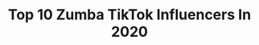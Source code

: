 ---
title: Top 10 Zumba TikTok Influencers In 2020
description: >-
  Find top zumba TikTok influencers in 2020. Most popular hashtags: #fyp #foryou #duet #dance.
platform: TikTok
hits: 203
text_top: Analyze the most popular TikTok influencers on inBeat.
text_bottom: inBeat has 203 TikTok influencers like this for you to connect with.
profiles:
  - username: "zumba"
    fullname: >-
      Zumba
    bio: >-
      💃🏻🌎💗Official Zumba® account. #LetItMoveYou 👇🏼
    location: "United States"
    followers: 8624
    engagement: 457
    commentsToLikes: 0.023244
    id: ckbailj6a9rc10j232fycofmz
    verified: true
    hashtags: "#fyp, #zumbafitness, #zumbawear, #zumbachallenge"
  - username: "yiyoflores5"
    fullname: >-
      Makeup by Yiyo 
    bio: >-
      salvadoreña 🇸🇻🇸🇻🇸🇻🇸🇻🇸🇻❤️❤️ el maquillaje y zumba mis pasiones ❤️❤️
    location: "United States"
    followers: 15300
    engagement: 2061
    commentsToLikes: 0.108491
    id: ckav7fj79eh730j23746gyt7r
    verified: false
    hashtags: "#bukele, #pfp, #chiste, #hondura"
  - username: "jyamsyangtan"
    fullname: >-
      #Jyam syangtan #ज्याम स्याङ्तन
    bio: >-
      🙏zumba fitness ,strong by zumba,aerobic trainer, dance choreographer #jyamlama8
    location: "Nepal"
    followers: 5332
    engagement: 3142
    commentsToLikes: 0.070978
    id: ckc8izn0wcj020j23opqtg9z2
    verified: false
    hashtags: "#foruu, #dancemusmusic, #foryoupage, #nepalimusic"
  - username: "mouseketeerjonathan"
    fullname: >-
      Jonathan
    bio: >-
      The official account of MouseketeerJonathan. Athlete, Zumba Instructor, Teacher
    location: "United States"
    followers: 294800
    engagement: 1955
    commentsToLikes: 0.028324
    id: ckcpttx2lonxr0j23bwxwpowe
    verified: false
    hashtags: "#duet, #mouseketeerjonathan, #acting, #fyp"
  - username: "jurea_zumbainstructor"
    fullname: >-
      user6793763618826
    bio: >-
      God is Love Zumba instructor, follow me on YouTube Jurea Myles
    location: "United States"
    followers: 5392
    engagement: 2731
    commentsToLikes: 0.400124
    id: ckdt2nmjusayn0j232q4o5p00
    verified: false
    hashtags: "#viral, #music, #fyp, #lol"
  - username: "artidangwalss"
    fullname: >-
      Arti Dangwalss
    bio: >-
      zumba n Aerobics instructor 💪💃🏋️,REEBOK certified fitness instructor
    location: "India"
    followers: 3416
    engagement: 2391
    commentsToLikes: 0.039728
    id: ck9ejlcbt39am0j78onk0vcxn
    verified: false
    hashtags: "#buggi, #haryanvisong, #happysoul, #adss"
  - username: "nextpage_evan"
    fullname: >-
      Evan Dale Cadungog
    bio: >-
      CHOREOGRAPHER | LEADER OF NEXT PAGE | ZUMBA LICENSED INSTRUCTOR |
    location: "Philippines"
    followers: 14600
    engagement: 698
    commentsToLikes: 0.076106
    id: ckd6ykx0rwn5h0j23o5ei7980
    verified: false
    hashtags: "#nextpagenave, #umd, #mywife, #fyp"
  - username: "zuka_b"
    fullname: >-
      Zuka
    bio: >-
      Dancer 🔥 Choreographer 🌟 Zumba Instructor 💫 Next Goal 15K 🥺🥰
    location: "Georgia"
    followers: 14900
    engagement: 640
    commentsToLikes: 0.068672
    id: ckc8vsgcbivt30j23rhht8g4h
    verified: false
    hashtags: "#fyp, #global, #dancer, #dance"
  - username: "gulsenencu"
    fullname: >-
      gulsenencu
    bio: >-
      ☺️☺️ Zumba® instructor
    location: "Turkey"
    followers: 5033
    engagement: 1521
    commentsToLikes: 0.031593
    id: ckbqb8jtcx1bs0j23psw1hyv0
    verified: false
    hashtags: "#fyp, #foryou"
  - username: "aninhabaracho"
    fullname: >-
      aninhabaracho
    bio: >-
      🇧🇷 Circus teacher, Zumba ZIN, Ex- Gymnast Google: Galpão Aninha Baracho
    location: "Brazil"
    followers: 5211
    engagement: 1050
    commentsToLikes: 0.044073
    id: ck9ejl9we38nh0j78j84ptdgj
    verified: false
    hashtags: "#fy, #duet, #tiktokbrasil, #paravoce"
---